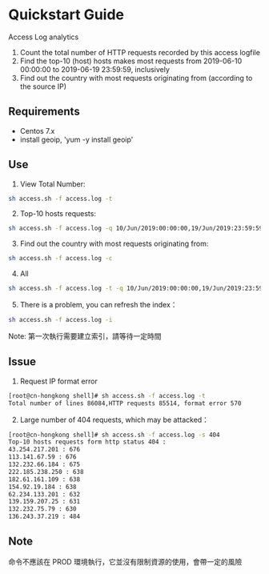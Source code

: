 # Quickstart Guide

Access Log analytics
1. Count the total number of HTTP requests recorded by this access logfile
2. Find the top-10 (host) hosts makes most requests from 2019-06-10 00:00:00 to
2019-06-19 23:59:59, inclusively
3. Find out the country with most requests originating from (according to the source
IP)

## Requirements
* Centos 7.x
* install geoip, 'yum -y install geoip'

## Use

1. View Total Number:
``` bash
sh access.sh -f access.log -t
```

2. Top-10 hosts requests:
``` bash
sh access.sh -f access.log -q 10/Jun/2019:00:00:00,19/Jun/2019:23:59:59
```

3. Find out the country with most requests originating from:
``` bash
sh access.sh -f access.log -c
```
4. All
``` bash
sh access.sh -f access.log -t -q 10/Jun/2019:00:00:00,19/Jun/2019:23:59:59 -c
```

5. There is a problem, you can refresh the index：
``` bash
sh access.sh -f access.log -i
```

Note: 第一次執行需要建立索引，請等待一定時間

## Issue
1. Request IP format error
``` bash
[root@cn-hongkong shell]# sh access.sh -f access.log -t
Total number of lines 86084,HTTP requests 85514, format error 570
```

2. Large number of 404 requests, which may be attacked：
``` bash
[root@cn-hongkong shell]# sh access.sh -f access.log -s 404
Top-10 hosts requests form http status 404 :
43.254.217.201 : 676
113.141.67.59 : 676
132.232.66.184 : 675
222.185.238.250 : 638
182.61.161.109 : 638
154.92.19.184 : 638
62.234.133.201 : 632
139.159.207.25 : 631
132.232.75.79 : 630
136.243.37.219 : 484
```

## Note
命令不應該在 PROD 環境執行，它並沒有限制資源的使用，會帶一定的風險

